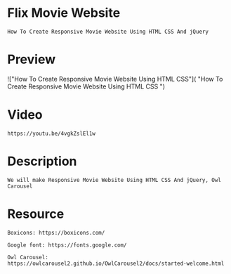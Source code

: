 # Flix Movie Website

    How To Create Responsive Movie Website Using HTML CSS And jQuery

# Preview

!["How To Create Responsive Movie Website Using HTML CSS"]( "How To Create Responsive Movie Website Using HTML CSS ")

# Video

    https://youtu.be/4vgkZslEl1w

# Description

    We will make Responsive Movie Website Using HTML CSS And jQuery, Owl Carousel

# Resource

    Boxicons: https://boxicons.com/

    Google font: https://fonts.google.com/

    Owl Carousel: https://owlcarousel2.github.io/OwlCarousel2/docs/started-welcome.html
